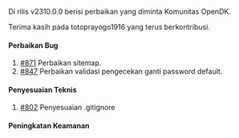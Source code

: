 Di rilis v2310.0.0 berisi perbaikan yang diminta Komunitas OpenDK.

Terima kasih pada totoprayogo1916 yang terus berkontribusi.

#### Perbaikan Bug
1. [#871](https://github.com/OpenSID/OpenDK/issues/871) Perbaikan sitemap.
2. [#847](https://github.com/OpenSID/OpenDK/issues/847) Perbaikan validasi pengecekan ganti password default.

#### Penyesuaian Teknis

1. [#802](https://github.com/OpenSID/OpenDK/issues/802) Penyesuaian .gitignore


#### Peningkatan Keamanan